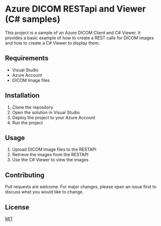 # Azure DICOM RESTapi and Viewer (C# samples)

This project is a sample of an Azure DICOM Client and C# Viewer. It provides a basic example of how to create a REST calls for DICOM images and how to create a C# Viewer to display them.

## Requirements

* Visual Studio
* Azure Account
* DICOM Image files

## Installation

1. Clone the repository
2. Open the solution in Visual Studio
3. Deploy the project to your Azure Account
4. Run the project

## Usage

1. Upload DICOM Image files to the RESTAPI
2. Retrieve the images from the RESTAPI
3. Use the C# Viewer to view the images

## Contributing

Pull requests are welcome. For major changes, please open an issue first to discuss what you would like to change.

## License

[MIT](https://choosealicense.com/licenses/mit/)
